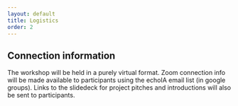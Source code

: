 ```yaml
---
layout: default
title: Logistics
order: 2
---
```


## Connection information

The workshop will be held in a purely virtual format. Zoom connection info will be made available to participants using the echoIA email list (in google groups). Links to the slidedeck for project pitches and introductions will also be sent to participants.

